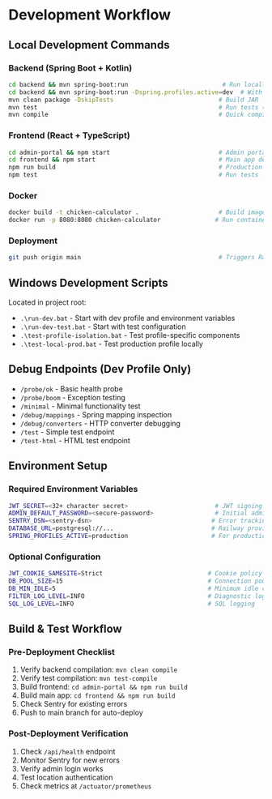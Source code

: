 # Development Workflow

## Local Development Commands

### Backend (Spring Boot + Kotlin)
```bash
cd backend && mvn spring-boot:run                          # Run locally (H2 database)
cd backend && mvn spring-boot:run -Dspring.profiles.active=dev  # With debug tools
mvn clean package -DskipTests                             # Build JAR
mvn test                                                  # Run tests (⚠️ config broken)
mvn compile                                               # Quick compilation check
```

### Frontend (React + TypeScript)
```bash
cd admin-portal && npm start                              # Admin portal dev
cd frontend && npm start                                  # Main app dev
npm run build                                             # Production build
npm test                                                  # Run tests
```

### Docker
```bash
docker build -t chicken-calculator .                      # Build image
docker run -p 8080:8080 chicken-calculator               # Run container
```

### Deployment
```bash
git push origin main                                      # Triggers Railway auto-deploy
```

## Windows Development Scripts

Located in project root:
- `.\run-dev.bat` - Start with dev profile and environment variables
- `.\run-dev-test.bat` - Start with test configuration
- `.\test-profile-isolation.bat` - Test profile-specific components
- `.\test-local-prod.bat` - Test production profile locally

## Debug Endpoints (Dev Profile Only)
- `/probe/ok` - Basic health probe
- `/probe/boom` - Exception testing
- `/minimal` - Minimal functionality test
- `/debug/mappings` - Spring mapping inspection
- `/debug/converters` - HTTP converter debugging
- `/test` - Simple test endpoint
- `/test-html` - HTML test endpoint

## Environment Setup

### Required Environment Variables
```bash
JWT_SECRET=<32+ character secret>                        # JWT signing key
ADMIN_DEFAULT_PASSWORD=<secure-password>                 # Initial admin password
SENTRY_DSN=<sentry-dsn>                                 # Error tracking
DATABASE_URL=postgresql://...                           # Railway provides this
SPRING_PROFILES_ACTIVE=production                       # For production
```

### Optional Configuration
```bash
JWT_COOKIE_SAMESITE=Strict                             # Cookie policy
DB_POOL_SIZE=15                                        # Connection pool size
DB_MIN_IDLE=5                                          # Minimum idle connections
FILTER_LOG_LEVEL=INFO                                  # Diagnostic logging
SQL_LOG_LEVEL=INFO                                     # SQL logging
```

## Build & Test Workflow

### Pre-Deployment Checklist
1. Verify backend compilation: `mvn clean compile`
2. Verify test compilation: `mvn test-compile`
3. Build frontend: `cd admin-portal && npm run build`
4. Build main app: `cd frontend && npm run build`
5. Check Sentry for existing errors
6. Push to main branch for auto-deploy

### Post-Deployment Verification
1. Check `/api/health` endpoint
2. Monitor Sentry for new errors
3. Verify admin login works
4. Test location authentication
5. Check metrics at `/actuator/prometheus`